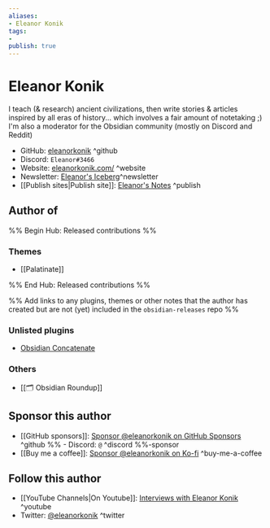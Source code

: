 ```yaml
---
aliases:
- Eleanor Konik
tags: 
- 
publish: true
---
```


# Eleanor Konik

I teach (& research) ancient civilizations, then write stories & articles inspired by all eras of history... which involves a fair amount of notetaking ;) I'm also a moderator for the Obsidian community (mostly on Discord and Reddit)

- GitHub: [eleanorkonik](https://github.com/eleanorkonik/) ^github
- Discord: `Eleanor#3466`
- Website: [eleanorkonik.com/](https://eleanorkonik.com/) ^website
- Newsletter: [Eleanor's Iceberg](http://newsletter.eleanorkonik.com/)^newsletter
- [[Publish sites|Publish site]]: [Eleanor's Notes](https://publish.obsidian.md/eleanorkonik/) ^publish

## Author of

%% Begin Hub: Released contributions %%


### Themes
- [[Palatinate]]

%% End Hub: Released contributions %%

%% Add links to any plugins, themes or other notes that the author has created but are not (yet) included in the `obsidian-releases` repo %%

### Unlisted plugins

- [Obsidian Concatenate](https://github.com/eleanorkonik/concatenate)

### Others

- [[🗂️ Obsidian Roundup]]

## Sponsor this author

- [[GitHub sponsors]]: [Sponsor @eleanorkonik on GitHub Sponsors](https://github.com/sponsors/eleanorkonik) ^github
%% - Discord: `@` ^discord %%-sponsor
- [[Buy me a coffee]]: [Sponsor @eleanorkonik on Ko-fi](https://ko-fi.com/eleanorkonik) ^buy-me-a-coffee


<!--
- [[Buy me a coffee]]: ^buy-me-a-coffee
- [[PayPal]]: ^paypal
- [[Patreon]]: ^patreon
-->


## Follow this author

- [[YouTube Channels|On Youtube]]: [Interviews with Eleanor Konik](https://www.youtube.com/playlist?list=PLGflcghBUIauy2We-93G3u8PQdx2DRSJi) ^youtube
- Twitter: [@eleanorkonik](https://twitter.com/EleanorKonik) ^twitter
